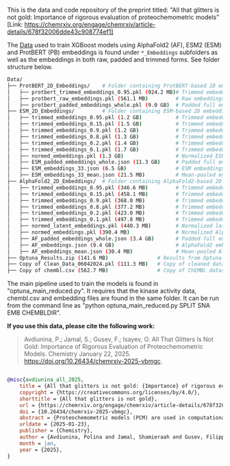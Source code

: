 This is the data and code repository of the preprint titled: "All that glitters is not gold: Importance of rigorous evaluation of proteochemometric models" 
[Link: https://chemrxiv.org/engage/chemrxiv/article-details/678f32006dde43c908774ef1]

The [Data](https://drive.google.com/file/d/1pF-8jevXs0agte9XF9SY4yZDJKtPe0bL/view?usp=sharing) used to train XGBoost models using AlphaFold2 (AF), ESM2 (ESM) and ProtBERT (PB) embeddings is found under `*_Embeddings` subfolders as well as the embeddings in both raw, padded and trimmed forms. See folder structure below.
```bash
Data/
├── ProtBERT_2D_Embeddings/    # Folder containing ProtBERT-based 2D embeddings
│   ├── protbert_trimmed_embeddings_0.95.pkl (924.2 MB)# Trimmed embeddings at 0.95 threshold
│   ├── protbert_raw_embeddings.pkl (561.1 MB)         # Raw embeddings from ProtBERT
│   ├── protbert_padded_embeddings_whole.pkl (9.0 GB)  # Padded full embeddings dataset
├── ESM_2D_Embeddings/         # Folder containing ESM-based 2D embeddings
│   ├── trimmed_embeddings_0.95.pkl (1.2 GB)           # Trimmed embeddings at 0.95 threshold
│   ├── trimmed_embeddings_0.15.pkl (1.5 GB)           # Trimmed embeddings at 0.15 threshold
│   ├── trimmed_embeddings_0.9.pkl (1.2 GB)            # Trimmed embeddings at 0.9 threshold
│   ├── trimmed_embeddings_0.8.pkl (1.3 GB)            # Trimmed embeddings at 0.8 threshold
│   ├── trimmed_embeddings_0.2.pkl (1.4 GB)            # Trimmed embeddings at 0.2 threshold
│   ├── trimmed_embeddings_0.1.pkl (1.7 GB)            # Trimmed embeddings at 0.1 threshold
│   ├── normed_embeddings.pkl (1.3 GB)                 # Normalized ESM embeddings
│   ├── ESM_padded_embeddings_whole.json (11.3 GB)     # Padded full embeddings dataset in JSON format
│   ├── ESM_embeddings_33.json (6.5 GB)                # ESM embeddings from layer 33
│   ├── ESM_embeddings_33_mean.json (21.5 MB)          # Mean-pooled embeddings from layer 33
├── AlphaFold2_2D_Embeddings/  # Folder containing AlphaFold2-based 2D embeddings
│   ├── trimmed_embeddings_0.95.pkl (346.6 MB)         # Trimmed embeddings at 0.95 threshold
│   ├── trimmed_embeddings_0.15.pkl (458.1 MB)         # Trimmed embeddings at 0.15 threshold
│   ├── trimmed_embeddings_0.9.pkl (368.0 MB)          # Trimmed embeddings at 0.9 threshold
│   ├── trimmed_embeddings_0.8.pkl (377.2 MB)          # Trimmed embeddings at 0.8 threshold
│   ├── trimmed_embeddings_0.2.pkl (423.0 MB)          # Trimmed embeddings at 0.2 threshold
│   ├── trimmed_embeddings_0.1.pkl (497.8 MB)          # Trimmed embeddings at 0.1 threshold
│   ├── normed_latent_embeddings.pkl (440.3 MB)        # Normalized latent embeddings
│   ├── normed_embeddings.pkl (390.4 MB)               # Normalized AlphaFold2 embeddings
│   ├── AF_padded_embeddings_whole.json (3.4 GB)       # Padded full embeddings dataset in JSON format
│   ├── AF_embeddings.json (9.4 GB)                    # AlphaFold2 embeddings in JSON format
│   ├── AF_embeddings_mean.json (30.4 MB)              # Mean-pooled AlphaFold2 embeddings
├── Optuna_Results.zip (141.6 MB)                # Results from Optuna hyperparameter optimization trials
├── Copy of Clean_Data_06042024.pkl (111.3 MB)   # Copy of cleaned dataset
├── Copy of chembl.csv (562.7 MB)                # Copy of ChEMBL dataset in CSV format
```

The main pipeline used to train the models is found in "optuna_main_reduced.py". It requires that the kinase activity data, chembl.csv and embedding files are found in the same folder.
It can be run from the command line as "python optuna_main_reduced.py SPLIT SNA EMB CHEMBLDIR".

**If you use this data, please cite the following work:**
>Avdiunina, P.; Jamal, S.; Gusev, F.; Isayev, O. All That Glitters Is Not Gold: Importance of Rigorous Evaluation of Proteochemometric Models. Chemistry January 22, 2025. https://doi.org/10.26434/chemrxiv-2025-vbmgc.
```bibtex

@misc{avdiunina_all_2025,
	title = {All that glitters is not gold: {Importance} of rigorous evaluation of proteochemometric models},
	copyright = {https://creativecommons.org/licenses/by/4.0/},
	shorttitle = {All that glitters is not gold},
	url = {https://chemrxiv.org/engage/chemrxiv/article-details/678f32006dde43c908774ef1},
	doi = {10.26434/chemrxiv-2025-vbmgc},
	abstract = {Proteochemometric models (PCM) are used in computational drug discovery to leverage both protein and ligand representations for bioactivity prediction. While machine learning (ML) and deep learning (DL) have come to dominate PCMs, often serving as scoring functions, rigorous evaluation standards have not always been consistently applied. In this study, using kinase-ligand bioactivity prediction as a model system, we highlight the critical roles of dataset curation, permutation testing, class imbalances, data splitting strategies, and embedding quality in determining model performance. Our findings indicate that data splitting and class imbalances are the most critical factors affecting PCM performance, emphasizing the challenges in generalizing ability of ML/DL-PCMs. We evaluated various protein-ligand descriptors and embeddings, including those augmented with multiple sequence alignment (MSA) information. However, permutation testing consistently demonstrated that protein embeddings contributed minimally to PCM efficacy. This study advocates for the adoption of stringent evaluation standards to enhance the generalizability of models to out-of-distribution data and improve benchmarking practices.},
	urldate = {2025-01-23},
	publisher = {Chemistry},
	author = {Avdiunina, Polina and Jamal, Shamieraah and Gusev, Filipp and Isayev, Olexandr},
	month = jan,
	year = {2025},
}
```

